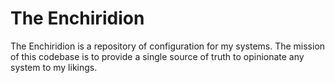 # The Enchiridion

The Enchiridion is a repository of configuration for my systems. The mission of
this codebase is to provide a single source of truth to opinionate any system to
my likings.


